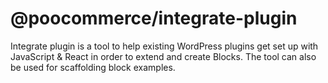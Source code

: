 # @poocommerce/integrate-plugin

Integrate plugin is a tool to help existing WordPress plugins get set up with JavaScript & React in order to extend and create Blocks.
The tool can also be used for scaffolding block examples.
